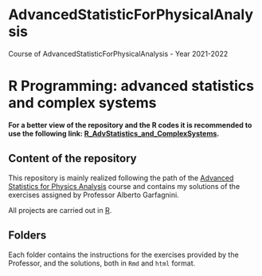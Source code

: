 # AdvancedStatisticForPhysicalAnalysis
Course of  AdvancedStatisticForPhysicalAnalysis - Year 2021-2022

# R Programming: advanced statistics and complex systems 
**For a better view of the repository and the R codes it is recommended to use the following link: [R_AdvStatistics_and_ComplexSystems](https://nicolazomer.github.io/R_AdvStatistics_and_ComplexSystems/).**

## Content of the repository
This repository is mainly realized following the path of the [Advanced Statistics for Physics Analysis](https://en.didattica.unipd.it/off/2021/LM/SC/SC2443/000ZZ/SCP8082557/N0) course and contains my solutions of the exercises assigned by Professor Alberto Garfagnini. 

All projects are carried out in [R](https://www.r-project.org/). 

## Folders
Each folder contains the instructions for the exercises provided by the Professor, and the solutions, both in `Rmd` and `html` format. 
